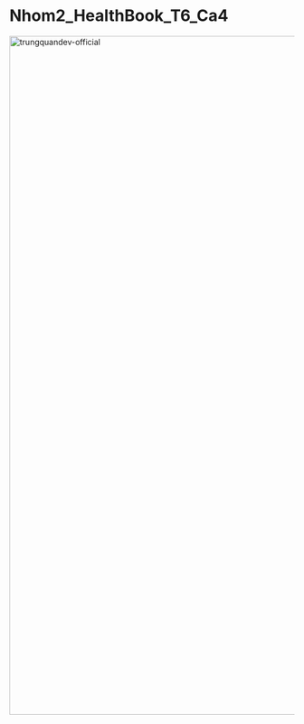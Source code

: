 # Nhom2_HealthBook_T6_Ca4
<a href="#" target="_blank">
  <img src="svg/trungquandev.svg" width="1200" alt="trungquandev-official" />
</a>

